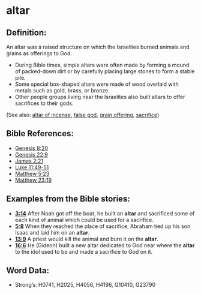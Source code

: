 # altar

## Definition:

An altar was a raised structure on which the Israelites burned animals and grains as offerings to God.

* During Bible times, simple altars were often made by forming a mound of packed-down dirt or by carefully placing large stones to form a stable pile.
* Some special box-shaped altars were made of wood overlaid with metals such as gold, brass, or bronze.
* Other people groups living near the Israelites also built altars to offer sacrifices to their gods.

(See also: [altar of incense](../other/altarofincense.md), [false god](../kt/falsegod.md), [grain offering](../other/grainoffering.md), [sacrifice](../other/sacrifice.md))

## Bible References:

* [Genesis 8:20](rc://en/tn/help/gen/08/20)
* [Genesis 22:9](rc://en/tn/help/gen/22/09)
* [James 2:21](rc://en/tn/help/jas/02/21)
* [Luke 11:49-51](rc://en/tn/help/luk/11/49)
* [Matthew 5:23](rc://en/tn/help/mat/05/23)
* [Matthew 23:19](rc://en/tn/help/mat/23/19)

## Examples from the Bible stories:

* __[3:14](rc://en/tn/help/obs/03/14)__ After Noah got off the boat, he built an __altar__ and sacrificed some of each kind of animal which could be used for a sacrifice.
* __[5:8](rc://en/tn/help/obs/05/08)__ When they reached the place of sacrifice, Abraham tied up his son Isaac and laid him on an __altar__.
* __[13:9](rc://en/tn/help/obs/13/09)__ A priest would kill the animal and burn it on the __altar__.
* __[16:6](rc://en/tn/help/obs/16/06)__ He (Gideon) built a new altar dedicated to God near where the __altar__ to the idol used to be and made a sacrifice to God on it.

## Word Data:

* Strong’s: H0741, H2025, H4056, H4196, G10410, G23790
